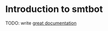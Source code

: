 # Introduction to smtbot

TODO: write [great documentation](http://jacobian.org/writing/what-to-write/)
